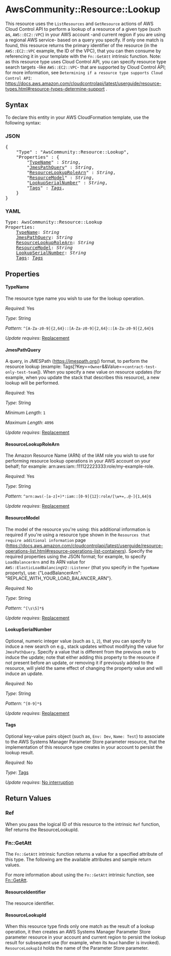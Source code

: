 # AwsCommunity::Resource::Lookup

This resource uses the `ListResources` and `GetResource` actions of AWS Cloud Control API to perform a lookup of a resource of a given type (such as, `AWS::EC2::VPC`) in your AWS account -and current region if you are using a regional AWS service- based on a query you specify.  If only one match is found, this resource returns the primary identifier of the resource (in the `AWS::EC2::VPC` example, the ID of the VPC), that you can then consume by referencing it in your template with the `Fn::GetAtt` intrinsic function.  Note: as this resource type uses Cloud Control API, you can specify resource type search targets -like `AWS::EC2::VPC`- that are supported by Cloud Control API; for more information, see `Determining if a resource type supports Cloud Control API`: https://docs.aws.amazon.com/cloudcontrolapi/latest/userguide/resource-types.html#resource-types-determine-support .

## Syntax

To declare this entity in your AWS CloudFormation template, use the following syntax:

### JSON

<pre>
{
    "Type" : "AwsCommunity::Resource::Lookup",
    "Properties" : {
        "<a href="#typename" title="TypeName">TypeName</a>" : <i>String</i>,
        "<a href="#jmespathquery" title="JmesPathQuery">JmesPathQuery</a>" : <i>String</i>,
        "<a href="#resourcelookuprolearn" title="ResourceLookupRoleArn">ResourceLookupRoleArn</a>" : <i>String</i>,
        "<a href="#resourcemodel" title="ResourceModel">ResourceModel</a>" : <i>String</i>,
        "<a href="#lookupserialnumber" title="LookupSerialNumber">LookupSerialNumber</a>" : <i>String</i>,
        "<a href="#tags" title="Tags">Tags</a>" : <i><a href="tags.md">Tags</a></i>,
    }
}
</pre>

### YAML

<pre>
Type: AwsCommunity::Resource::Lookup
Properties:
    <a href="#typename" title="TypeName">TypeName</a>: <i>String</i>
    <a href="#jmespathquery" title="JmesPathQuery">JmesPathQuery</a>: <i>String</i>
    <a href="#resourcelookuprolearn" title="ResourceLookupRoleArn">ResourceLookupRoleArn</a>: <i>String</i>
    <a href="#resourcemodel" title="ResourceModel">ResourceModel</a>: <i>String</i>
    <a href="#lookupserialnumber" title="LookupSerialNumber">LookupSerialNumber</a>: <i>String</i>
    <a href="#tags" title="Tags">Tags</a>: <i><a href="tags.md">Tags</a></i>
</pre>

## Properties

#### TypeName

The resource type name you wish to use for the lookup operation.

_Required_: Yes

_Type_: String

_Pattern_: <code>^[A-Za-z0-9]{2,64}::[A-Za-z0-9]{2,64}::[A-Za-z0-9]{2,64}$</code>

_Update requires_: [Replacement](https://docs.aws.amazon.com/AWSCloudFormation/latest/UserGuide/using-cfn-updating-stacks-update-behaviors.html#update-replacement)

#### JmesPathQuery

A query, in JMESPath (https://jmespath.org/) format, to perform the resource lookup (example: Tags[?Key==`Owner`&&Value==`contract-test-only-test-team`]).  When you specify a new value on resource updates (for example, when you update the stack that describes this resource), a new lookup will be performed.

_Required_: Yes

_Type_: String

_Minimum Length_: <code>1</code>

_Maximum Length_: <code>4096</code>

_Update requires_: [Replacement](https://docs.aws.amazon.com/AWSCloudFormation/latest/UserGuide/using-cfn-updating-stacks-update-behaviors.html#update-replacement)

#### ResourceLookupRoleArn

The Amazon Resource Name (ARN) of the IAM role you wish to use for performing resource lookup operations in your AWS account on your behalf; for example: arn:aws:iam::111122223333:role/my-example-role.

_Required_: Yes

_Type_: String

_Pattern_: <code>^arn:aws(-[a-z]+)*:iam::[0-9]{12}:role\/[\w+=,.@-]{1,64}$</code>

_Update requires_: [Replacement](https://docs.aws.amazon.com/AWSCloudFormation/latest/UserGuide/using-cfn-updating-stacks-update-behaviors.html#update-replacement)

#### ResourceModel

The model of the resource you're using: this additional information is required if you're using a resource type shown in the `Resources that require additional information` page (https://docs.aws.amazon.com/cloudcontrolapi/latest/userguide/resource-operations-list.html#resource-operations-list-containers).  Specify the required properties using the JSON format; for example, to specify `LoadBalancerArn` and its ARN value for `AWS::ElasticLoadBalancingV2::Listener` (that you specify in the `TypeName` property), use: {"LoadBalancerArn": "REPLACE_WITH_YOUR_LOAD_BALANCER_ARN"}.

_Required_: No

_Type_: String

_Pattern_: <code>^[\s\S]*$</code>

_Update requires_: [Replacement](https://docs.aws.amazon.com/AWSCloudFormation/latest/UserGuide/using-cfn-updating-stacks-update-behaviors.html#update-replacement)

#### LookupSerialNumber

Optional, numeric integer value (such as `1`, `2`), that you can specify to induce a new search on e.g., stack updates without modifying the value for `JmesPathQuery`.  Specify a value that is different from the previous one to induce the update; note that either adding this property to the resource if not present before an update, or removing it if previously added to the resource, will yield the same effect of changing the property value and will induce an update.

_Required_: No

_Type_: String

_Pattern_: <code>^[0-9]*$</code>

_Update requires_: [Replacement](https://docs.aws.amazon.com/AWSCloudFormation/latest/UserGuide/using-cfn-updating-stacks-update-behaviors.html#update-replacement)

#### Tags

Optional key-value pairs object (such as, `Env: Dev`, `Name: Test`) to associate to the AWS Systems Manager Parameter Store parameter resource, that the implementation of this resource type creates in your account to persist the lookup result.

_Required_: No

_Type_: <a href="tags.md">Tags</a>

_Update requires_: [No interruption](https://docs.aws.amazon.com/AWSCloudFormation/latest/UserGuide/using-cfn-updating-stacks-update-behaviors.html#update-no-interrupt)

## Return Values

### Ref

When you pass the logical ID of this resource to the intrinsic `Ref` function, Ref returns the ResourceLookupId.

### Fn::GetAtt

The `Fn::GetAtt` intrinsic function returns a value for a specified attribute of this type. The following are the available attributes and sample return values.

For more information about using the `Fn::GetAtt` intrinsic function, see [Fn::GetAtt](https://docs.aws.amazon.com/AWSCloudFormation/latest/UserGuide/intrinsic-function-reference-getatt.html).

#### ResourceIdentifier

The resource identifier.

#### ResourceLookupId

When this resource type finds only one match as the result of a lookup operation, it then creates an AWS Systems Manager Parameter Store parameter resource in your account and current region to persist the lookup result for subsequent use (for example, when its `Read` handler is invoked).  `ResourceLookupId` holds the name of the Parameter Store parameter.

